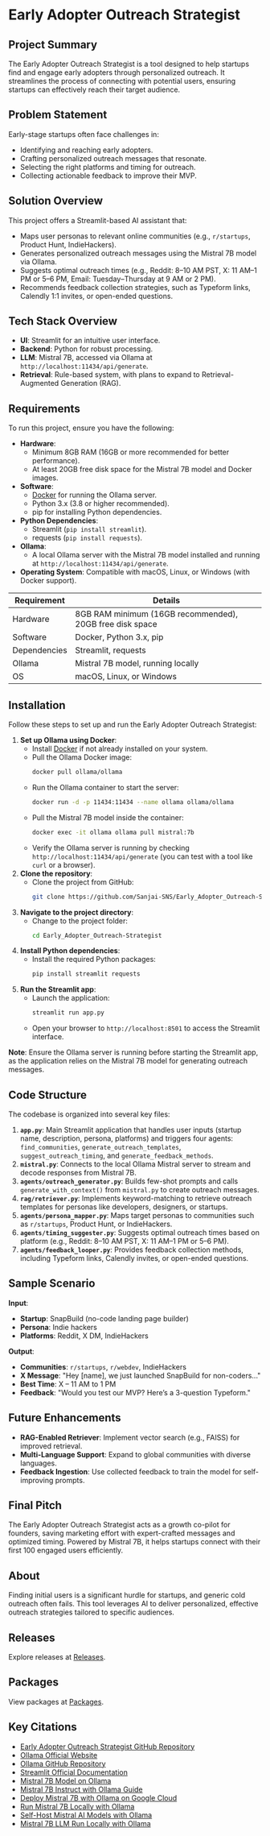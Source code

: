 # Early Adopter Outreach Strategist

## Project Summary
The Early Adopter Outreach Strategist is a tool designed to help startups find and engage early adopters through personalized outreach. It streamlines the process of connecting with potential users, ensuring startups can effectively reach their target audience.

## Problem Statement
Early-stage startups often face challenges in:
- Identifying and reaching early adopters.
- Crafting personalized outreach messages that resonate.
- Selecting the right platforms and timing for outreach.
- Collecting actionable feedback to improve their MVP.

## Solution Overview
This project offers a Streamlit-based AI assistant that:
- Maps user personas to relevant online communities (e.g., `r/startups`, Product Hunt, IndieHackers).
- Generates personalized outreach messages using the Mistral 7B model via Ollama.
- Suggests optimal outreach times (e.g., Reddit: 8–10 AM PST, X: 11 AM–1 PM or 5–6 PM, Email: Tuesday–Thursday at 9 AM or 2 PM).
- Recommends feedback collection strategies, such as Typeform links, Calendly 1:1 invites, or open-ended questions.

## Tech Stack Overview
- **UI**: Streamlit for an intuitive user interface.
- **Backend**: Python for robust processing.
- **LLM**: Mistral 7B, accessed via Ollama at `http://localhost:11434/api/generate`.
- **Retrieval**: Rule-based system, with plans to expand to Retrieval-Augmented Generation (RAG).

## Requirements
To run this project, ensure you have the following:
- **Hardware**:
  - Minimum 8GB RAM (16GB or more recommended for better performance).
  - At least 20GB free disk space for the Mistral 7B model and Docker images.
- **Software**:
  - [Docker](https://www.docker.com/) for running the Ollama server.
  - Python 3.x (3.8 or higher recommended).
  - pip for installing Python dependencies.
- **Python Dependencies**:
  - Streamlit (`pip install streamlit`).
  - requests (`pip install requests`).
- **Ollama**:
  - A local Ollama server with the Mistral 7B model installed and running at `http://localhost:11434/api/generate`.
- **Operating System**: Compatible with macOS, Linux, or Windows (with Docker support).

| Requirement | Details |
|-------------|---------|
| Hardware | 8GB RAM minimum (16GB recommended), 20GB free disk space |
| Software | Docker, Python 3.x, pip |
| Dependencies | Streamlit, requests |
| Ollama | Mistral 7B model, running locally |
| OS | macOS, Linux, or Windows |

## Installation
Follow these steps to set up and run the Early Adopter Outreach Strategist:
1. **Set up Ollama using Docker**:
   - Install [Docker](https://www.docker.com/) if not already installed on your system.
   - Pull the Ollama Docker image:
     ```bash
     docker pull ollama/ollama
     ```
   - Run the Ollama container to start the server:
     ```bash
     docker run -d -p 11434:11434 --name ollama ollama/ollama
     ```
   - Pull the Mistral 7B model inside the container:
     ```bash
     docker exec -it ollama ollama pull mistral:7b
     ```
   - Verify the Ollama server is running by checking `http://localhost:11434/api/generate` (you can test with a tool like `curl` or a browser).
2. **Clone the repository**:
   - Clone the project from GitHub:
     ```bash
     git clone https://github.com/Sanjai-SNS/Early_Adopter_Outreach-Strategist.git
     ```
3. **Navigate to the project directory**:
   - Change to the project folder:
     ```bash
     cd Early_Adopter_Outreach-Strategist
     ```
4. **Install Python dependencies**:
   - Install the required Python packages:
     ```bash
     pip install streamlit requests
     ```
5. **Run the Streamlit app**:
   - Launch the application:
     ```bash
     streamlit run app.py
     ```
   - Open your browser to `http://localhost:8501` to access the Streamlit interface.

**Note**: Ensure the Ollama server is running before starting the Streamlit app, as the application relies on the Mistral 7B model for generating outreach messages.

## Code Structure
The codebase is organized into several key files:
1. **`app.py`**: Main Streamlit application that handles user inputs (startup name, description, persona, platforms) and triggers four agents: `find_communities`, `generate_outreach_templates`, `suggest_outreach_timing`, and `generate_feedback_methods`.
2. **`mistral.py`**: Connects to the local Ollama Mistral server to stream and decode responses from Mistral 7B.
3. **`agents/outreach_generator.py`**: Builds few-shot prompts and calls `generate_with_context()` from `mistral.py` to create outreach messages.
4. **`rag/retriever.py`**: Implements keyword-matching to retrieve outreach templates for personas like developers, designers, or startups.
5. **`agents/persona_mapper.py`**: Maps target personas to communities such as `r/startups`, Product Hunt, or IndieHackers.
6. **`agents/timing_suggester.py`**: Suggests optimal outreach times based on platform (e.g., Reddit: 8–10 AM PST, X: 11 AM–1 PM or 5–6 PM).
7. **`agents/feedback_looper.py`**: Provides feedback collection methods, including Typeform links, Calendly invites, or open-ended questions.

## Sample Scenario
**Input**:
- **Startup**: SnapBuild (no-code landing page builder)
- **Persona**: Indie hackers
- **Platforms**: Reddit, X DM, IndieHackers

**Output**:
- **Communities**: `r/startups`, `r/webdev`, IndieHackers
- **X Message**: "Hey [name], we just launched SnapBuild for non-coders..."
- **Best Time**: X – 11 AM to 1 PM
- **Feedback**: "Would you test our MVP? Here’s a 3-question Typeform."

## Future Enhancements
- **RAG-Enabled Retriever**: Implement vector search (e.g., FAISS) for improved retrieval.
- **Multi-Language Support**: Expand to global communities with diverse languages.
- **Feedback Ingestion**: Use collected feedback to train the model for self-improving prompts.

## Final Pitch
The Early Adopter Outreach Strategist acts as a growth co-pilot for founders, saving marketing effort with expert-crafted messages and optimized timing. Powered by Mistral 7B, it helps startups connect with their first 100 engaged users efficiently.

## About
Finding initial users is a significant hurdle for startups, and generic cold outreach often fails. This tool leverages AI to deliver personalized, effective outreach strategies tailored to specific audiences.

## Releases
Explore releases at [Releases](https://github.com/Sanjai-SNS/Early_Adopter_Outreach-Strategist/releases).

## Packages
View packages at [Packages](https://github.com/users/Sanjai-SNS/packages?repo_name=Early_Adopter_Outreach-Strategist).

## Key Citations
- [Early Adopter Outreach Strategist GitHub Repository](https://github.com/Sanjai-SNS/Early_Adopter_Outreach-Strategist)
- [Ollama Official Website](https://ollama.com/)
- [Ollama GitHub Repository](https://github.com/ollama/ollama)
- [Streamlit Official Documentation](https://docs.streamlit.io/)
- [Mistral 7B Model on Ollama](https://ollama.com/library/mistral)
- [Mistral 7B Instruct with Ollama Guide](https://quickcreator.io/quthor_blog/implementing-mistral-7b-instruct-ollama-beginners-guide/)
- [Deploy Mistral 7B with Ollama on Google Cloud](https://www.oneclickitsolution.com/centerofexcellence/aiml/how-to-deploy-mistral-7b-in-docker-with-ollama-on-google-cloud)
- [Run Mistral 7B Locally with Ollama](https://www.byteplus.com/en/topic/553307)
- [Self-Host Mistral AI Models with Ollama](https://blog.itgranules.com/self-host-free-mistral-ai-models-using-ollama)
- [Mistral 7B LLM Run Locally with Ollama](https://medium.com/@parmarshyamsinh/mistral-7b-llm-run-locally-with-ollama-bf10494be857)